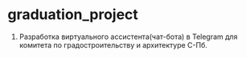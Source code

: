 # graduation_project
1. Разработка виртуального ассистента(чат-бота) в Telegram для комитета по градостроительству и архитектуре С-Пб.
